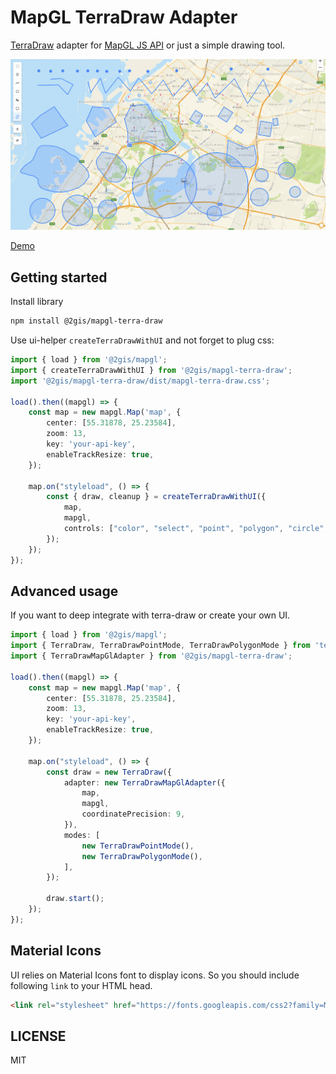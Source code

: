 # MapGL TerraDraw Adapter

[TerraDraw](https://github.com/JamesLMilner/terra-draw) adapter for [MapGL JS API](http://docs.2gis.com/en/mapgl) or just a simple drawing tool.

![intro pic](/docs/intro.png)

[Demo](https://2gis.github.io/mapgl-terra-draw/)

## Getting started

Install library

```bash
npm install @2gis/mapgl-terra-draw
```

Use ui-helper `createTerraDrawWithUI` and not forget to plug css:

```ts
import { load } from '@2gis/mapgl';
import { createTerraDrawWithUI } from '@2gis/mapgl-terra-draw';
import '@2gis/mapgl-terra-draw/dist/mapgl-terra-draw.css';

load().then((mapgl) => {
    const map = new mapgl.Map('map', {
        center: [55.31878, 25.23584],
        zoom: 13,
        key: 'your-api-key',
        enableTrackResize: true,
    });

    map.on("styleload", () => {
        const { draw, cleanup } = createTerraDrawWithUI({
            map,
            mapgl,
            controls: ["color", "select", "point", "polygon", "circle", "download", "clear"],
        });
    });
});
```

## Advanced usage

If you want to deep integrate with terra-draw or create your own UI.

```ts
import { load } from '@2gis/mapgl';
import { TerraDraw, TerraDrawPointMode, TerraDrawPolygonMode } from 'terra-draw';
import { TerraDrawMapGlAdapter } from '@2gis/mapgl-terra-draw';

load().then((mapgl) => {
    const map = new mapgl.Map('map', {
        center: [55.31878, 25.23584],
        zoom: 13,
        key: 'your-api-key',
        enableTrackResize: true,
    });

    map.on("styleload", () => {
        const draw = new TerraDraw({
            adapter: new TerraDrawMapGlAdapter({
                map,
                mapgl,
                coordinatePrecision: 9,
            }),
            modes: [
                new TerraDrawPointMode(),
                new TerraDrawPolygonMode(),
            ],
        });

        draw.start();
    });
});
```

## Material Icons

UI relies on Material Icons font to display icons. So you should include following `link` to your HTML head.

```html
<link rel="stylesheet" href="https://fonts.googleapis.com/css2?family=Material+Symbols+Outlined" />
```

## LICENSE

MIT